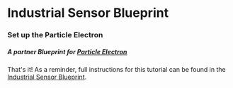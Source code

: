 # Industrial Sensor Blueprint
### Set up the Particle Electron
##### A partner Blueprint for [Particle Electron](https://www.particle.io)


That's it! As a reminder, full instructions for this tutorial can be found in the [Industrial Sensor Blueprint](https://www.twilio.com/wireless/blueprints/industrial-sensor/).